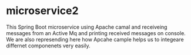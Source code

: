 # microservice2
This Spring Boot microservice using Apache camal and receiveing messages from an Active Mq and printing received messages on console.
We are also represending here how Apcahe cample helps us to integeare differnet componenets very easily.
